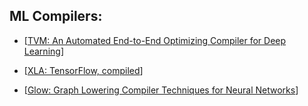 ## ML Compilers:

* [[TVM: An Automated End-to-End Optimizing Compiler for Deep Learning](https://arxiv.org/abs/1802.04799)]

* [[XLA: TensorFlow, compiled](https://dl.acm.org/doi/10.1145/3210251)]

* [[Glow: Graph Lowering Compiler Techniques for Neural Networks](https://arxiv.org/abs/1805.00907)]
